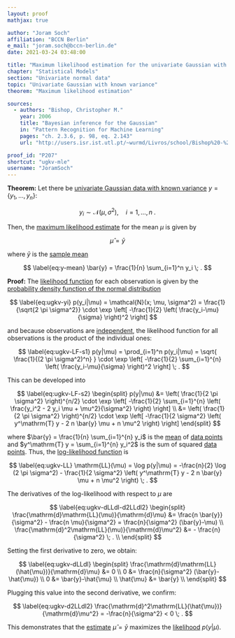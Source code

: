 ```yaml
---
layout: proof
mathjax: true

author: "Joram Soch"
affiliation: "BCCN Berlin"
e_mail: "joram.soch@bccn-berlin.de"
date: 2021-03-24 03:48:00

title: "Maximum likelihood estimation for the univariate Gaussian with known variance"
chapter: "Statistical Models"
section: "Univariate normal data"
topic: "Univariate Gaussian with known variance"
theorem: "Maximum likelihood estimation"

sources:
  - authors: "Bishop, Christopher M."
    year: 2006
    title: "Bayesian inference for the Gaussian"
    in: "Pattern Recognition for Machine Learning"
    pages: "ch. 2.3.6, p. 98, eq. 2.143"
    url: "http://users.isr.ist.utl.pt/~wurmd/Livros/school/Bishop%20-%20Pattern%20Recognition%20And%20Machine%20Learning%20-%20Springer%20%202006.pdf"

proof_id: "P207"
shortcut: "ugkv-mle"
username: "JoramSoch"
---
```



**Theorem:** Let there be [univariate Gaussian data with known variance](/D/ugkv) $y = \left\lbrace y_1, \ldots, y_n \right\rbrace$:

$$ \label{eq:ugkv}
y_i \sim \mathcal{N}(\mu, \sigma^2), \quad i = 1, \ldots, n \; .
$$

Then, the [maximum likelihood estimate](/D/mle) for the mean $\mu$ is given by

$$ \label{eq:ugkv-MLE}
\hat{\mu} = \bar{y}
$$

where $\bar{y}$ is the [sample mean](/D/mean-samp)

$$ \label{eq:y-mean}
\bar{y} = \frac{1}{n} \sum_{i=1}^n y_i \; .
$$


**Proof:** The [likelihood function](/D/lf) for each observation is given by the [probability density function of the normal distribution](/P/norm-pdf)

$$ \label{eq:ugkv-yi}
p(y_i|\mu) = \mathcal{N}(x; \mu, \sigma^2) = \frac{1}{\sqrt{2 \pi \sigma^2}} \cdot \exp \left[ -\frac{1}{2} \left( \frac{y_i-\mu}{\sigma} \right)^2 \right]
$$

and because observations are [independent](/D/ind), the likelihood function for all observations is the product of the individual ones:

$$ \label{eq:ugkv-LF-s1}
p(y|\mu) = \prod_{i=1}^n p(y_i|\mu) = \sqrt{ \frac{1}{(2 \pi \sigma^2)^n} } \cdot \exp \left[ -\frac{1}{2} \sum_{i=1}^{n} \left( \frac{y_i-\mu}{\sigma} \right)^2 \right] \; .
$$

This can be developed into

$$ \label{eq:ugkv-LF-s2}
\begin{split}
p(y|\mu) &= \left( \frac{1}{2 \pi \sigma^2} \right)^{n/2} \cdot \exp \left[ -\frac{1}{2} \sum_{i=1}^{n} \left( \frac{y_i^2 - 2 y_i \mu + \mu^2}{\sigma^2} \right) \right] \\
&= \left( \frac{1}{2 \pi \sigma^2} \right)^{n/2} \cdot \exp \left[ -\frac{1}{2 \sigma^2} \left( y^\mathrm{T} y - 2 n \bar{y} \mu + n \mu^2 \right) \right]
\end{split}
$$

where $\bar{y} = \frac{1}{n} \sum_{i=1}^{n} y_i$ is the [mean](/D/mean-samp) of [data points](/D/data) and $y^\mathrm{T} y = \sum_{i=1}^{n} y_i^2$ is the sum of squared [data points](/D/data). Thus, the [log-likelihood function](/D/llf) is

$$ \label{eq:ugkv-LL}
\mathrm{LL}(\mu) = \log p(y|\mu) = -\frac{n}{2} \log (2 \pi \sigma^2) - \frac{1}{2 \sigma^2} \left( y^\mathrm{T} y - 2 n \bar{y} \mu + n \mu^2 \right) \; .
$$

The derivatives of the log-likelihood with respect to $\mu$ are

$$ \label{eq:ugkv-dLLdl-d2LLdl2}
\begin{split}
\frac{\mathrm{d}\mathrm{LL}(\mu)}{\mathrm{d}\mu} &= \frac{n \bar{y}}{\sigma^2} - \frac{n \mu}{\sigma^2} = \frac{n}{\sigma^2} (\bar{y}-\mu) \\
\frac{\mathrm{d}^2\mathrm{LL}(\mu)}{\mathrm{d}\mu^2} &= - \frac{n}{\sigma^2} \; . \\
\end{split}
$$

Setting the first derivative to zero, we obtain:

$$ \label{eq:ugkv-dLLdl}
\begin{split}
\frac{\mathrm{d}\mathrm{LL}(\hat{\mu})}{\mathrm{d}\mu} &= 0 \\
0 &= \frac{n}{\sigma^2} (\bar{y}-\hat{\mu}) \\
0 &= \bar{y}-\hat{\mu} \\
\hat{\mu} &= \bar{y} \\
\end{split}
$$

Plugging this value into the second derivative, we confirm:

$$ \label{eq:ugkv-d2LLdl2}
\frac{\mathrm{d}^2\mathrm{LL}(\hat{\mu})}{\mathrm{d}\mu^2} = -\frac{n}{\sigma^2} < 0 \; .
$$

This demonstrates that the [estimate](/D/est) $\hat{\mu} = \bar{y}$ maximizes the [likelihood](/D/lf) $p(y \vert \mu)$.